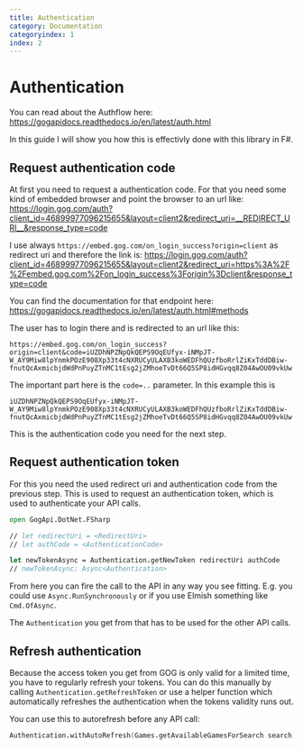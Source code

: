 ```yaml
---
title: Authentication
category: Documentation
categoryindex: 1
index: 2
---
```


# Authentication

You can read about the Authflow here:
<https://gogapidocs.readthedocs.io/en/latest/auth.html>

In this guide I will show you how this is effectivly done with this library in F#.

## Request authentication code

At first you need to request a authentication code. For that you need some kind of embedded
browser and point the browser to an url like:  
<https://login.gog.com/auth?client_id=46899977096215655&layout=client2&redirect_uri=__REDIRECT_URI__&response_type=code>

I use always `https://embed.gog.com/on_login_success?origin=client` as redirect uri and therefore the link is:
<https://login.gog.com/auth?client_id=46899977096215655&layout=client2&redirect_uri=https%3A%2F%2Fembed.gog.com%2Fon_login_success%3Forigin%3Dclient&response_type=code>

You can find the documentation for that endpoint here:  
<https://gogapidocs.readthedocs.io/en/latest/auth.html#methods>

The user has to login there and is redirected to an url like this:

    https://embed.gog.com/on_login_success?origin=client&code=iUZDhNPZNpQkQEPS9OqEUfyx-iNMpJT-W_AY9Miw8lpYnmkPOzE908Xp33t4cNXRUCyULAXB3koWEDFhQUzfboRrlZiKxTddDBiw-fnutQcAxmicbjdWdPnPuyZTnMC1tEsg2jZMhoeTvDt66Q5SP8idHGvqq8Z04AwOU09vkUw

The important part here is the `code=..` parameter. In this example this is

    iUZDhNPZNpQkQEPS9OqEUfyx-iNMpJT-W_AY9Miw8lpYnmkPOzE908Xp33t4cNXRUCyULAXB3koWEDFhQUzfboRrlZiKxTddDBiw-fnutQcAxmicbjdWdPnPuyZTnMC1tEsg2jZMhoeTvDt66Q5SP8idHGvqq8Z04AwOU09vkUw

This is the authentication code you need for the next step.

## Request authentication token

For this you need the used redirect uri and authentication code from the previous step. This is used to request
an authentication token, which is used to authenticate your API calls.

```fsharp
open GogApi.DotNet.FSharp

// let redirectUri = <RedirectUri>
// let authCode = <AuthenticationCode>

let newTokenAsync = Authentication.getNewToken redirectUri authCode
// newTokenAsync: Async<Authentication>
```

From here you can fire the call to the API in any way you see fitting.
E.g. you could use `Async.RunSynchronously` or if you use Elmish something like
`Cmd.OfAsync`.

The `Authentication` you get from that has to be used for the other API calls.

## Refresh authentication

Because the access token you get from GOG is only valid for a limited time, you
have to regularly refresh your tokens. You can do this manually by calling
`Authentication.getRefreshToken` or use a helper function which automatically
refreshes the authentication when the tokens validity runs out.

You can use this to autorefresh before any API call:

```fsharp
Authentication.withAutoRefresh(Games.getAvailableGamesForSearch search) authentication
```
